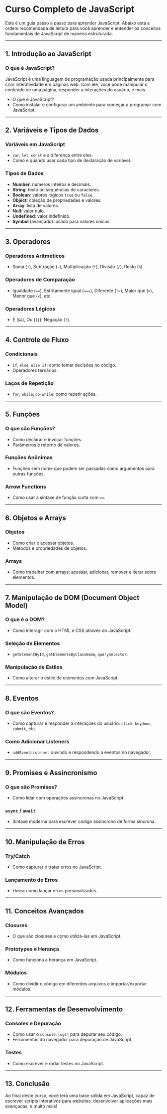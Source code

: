 # Curso Completo de JavaScript

Este é um guia passo a passo para aprender JavaScript. Abaixo está a ordem recomendada de leitura para você aprender e entender os conceitos fundamentais de JavaScript de maneira estruturada.

---

## 1. Introdução ao JavaScript

### O que é JavaScript?
JavaScript é uma linguagem de programação usada principalmente para criar interatividade em páginas web. Com ele, você pode manipular o conteúdo de uma página, responder a interações do usuário, e mais.

- O que é JavaScript?
- Como instalar e configurar um ambiente para começar a programar com JavaScript.

---

## 2. Variáveis e Tipos de Dados

### Variáveis em JavaScript
- `var`, `let`, `const` e a diferença entre eles.
- Como e quando usar cada tipo de declaração de variável.

### Tipos de Dados
- **Number**: números inteiros e decimais.
- **String**: texto ou sequências de caracteres.
- **Boolean**: valores lógicos `true` ou `false`.
- **Object**: coleção de propriedades e valores.
- **Array**: lista de valores.
- **Null**: valor nulo.
- **Undefined**: valor indefinido.
- **Symbol** (avançado): usado para valores únicos.

---

## 3. Operadores

### Operadores Aritméticos
- Soma (`+`), Subtração (`-`), Multiplicação (`*`), Divisão (`/`), Resto (`%`).

### Operadores de Comparação
- Igualdade (`==`), Estritamente igual (`===`), Diferente (`!=`), Maior que (`>`), Menor que (`<`), etc.

### Operadores Lógicos
- E (`&&`), Ou (`||`), Negação (`!`).

---

## 4. Controle de Fluxo

### Condicionais
- `if`, `else`, `else if`: como tomar decisões no código.
- Operadores ternários.

### Laços de Repetição
- `for`, `while`, `do-while`: como repetir ações.

---

## 5. Funções

### O que são Funções?
- Como declarar e invocar funções.
- Parâmetros e retorno de valores.

### Funções Anônimas
- Funções sem nome que podem ser passadas como argumentos para outras funções.

### Arrow Functions
- Como usar a sintaxe de função curta com `=>`.

---

## 6. Objetos e Arrays

### Objetos
- Como criar e acessar objetos.
- Métodos e propriedades de objetos.

### Arrays
- Como trabalhar com arrays: acessar, adicionar, remover e iterar sobre elementos.

---

## 7. Manipulação de DOM (Document Object Model)

### O que é o DOM?
- Como interagir com o HTML e CSS através do JavaScript.

### Seleção de Elementos
- `getElementById`, `getElementsByClassName`, `querySelector`.

### Manipulação de Estilos
- Como alterar o estilo de elementos com JavaScript.

---

## 8. Eventos

### O que são Eventos?
- Como capturar e responder a interações do usuário: `click`, `keydown`, `submit`, etc.

### Como Adicionar Listeners
- `addEventListener`: ouvindo e respondendo a eventos no navegador.

---

## 9. Promises e Assincronismo

### O que são Promises?
- Como lidar com operações assíncronas no JavaScript.

### `async` / `await`
- Sintaxe moderna para escrever código assíncrono de forma síncrona.

---

## 10. Manipulação de Erros

### Try/Catch
- Como capturar e tratar erros no JavaScript.

### Lançamento de Erros
- `throw`: como lançar erros personalizados.

---

## 11. Conceitos Avançados

### Closures
- O que são closures e como utilizá-las em JavaScript.

### Prototypes e Herança
- Como funciona a herança em JavaScript.

### Módulos
- Como dividir o código em diferentes arquivos e importar/exportar módulos.

---

## 12. Ferramentas de Desenvolvimento

### Consoles e Depuração
- Como usar o `console.log()` para depurar seu código.
- Ferramentas do navegador para depuração de JavaScript.

### Testes
- Como escrever e rodar testes no JavaScript.

---

## 13. Conclusão

Ao final deste curso, você terá uma base sólida em JavaScript, capaz de escrever scripts interativos para websites, desenvolver aplicações mais avançadas, e muito mais!


